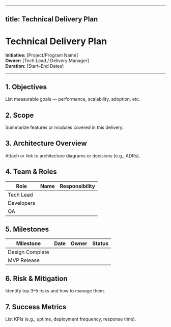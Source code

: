 
---
title: Technical Delivery Plan
---

# Technical Delivery Plan

**Initiative:** [Project/Program Name]  
**Owner:** [Tech Lead / Delivery Manager]  
**Duration:** [Start–End Dates]  

---

## 1. Objectives
List measurable goals — performance, scalability, adoption, etc.

## 2. Scope
Summarize features or modules covered in this delivery.

## 3. Architecture Overview
Attach or link to architecture diagrams or decisions (e.g., ADRs).

## 4. Team & Roles
| Role | Name | Responsibility |
|------|------|----------------|
| Tech Lead | | |
| Developers | | |
| QA | | |

## 5. Milestones
| Milestone | Date | Owner | Status |
|------------|------|--------|--------|
| Design Complete | | | |
| MVP Release | | | |

## 6. Risk & Mitigation
Identify top 3–5 risks and how to manage them.

## 7. Success Metrics
List KPIs (e.g., uptime, deployment frequency, response time).

